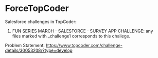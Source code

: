 # ForceTopCoder
Salesforce challenges in TopCoder:

1. FUN SERIES MARCH - SALESFORCE - SURVEY APP CHALLENGE: 
any files marked with _challenge1 corresponds to this challege. 

Problem Statement: 
https://www.topcoder.com/challenge-details/30053208/?type=develop
